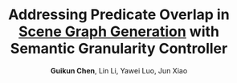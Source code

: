 ---
title: "Addressing Predicate Overlap in <u>Scene Graph Generation</u> with Semantic Granularity Controller"
author: "<b>Guikun Chen</b>, Lin Li, Yawei Luo, Jun Xiao"
collection: publications
pdf: "https://ieeexplore.ieee.org/document/10219806"
# date: 2019-01-01
venue: 'ICME 2023 <b>Oral</b>'
# paperurl: 'http://academicpages.github.io/files/paper1.pdf'
# citation: 'Your Name, You. (2009). &quot;Paper Title Number 1.&quot; <i>Journal 1</i>. 1(1).'
---